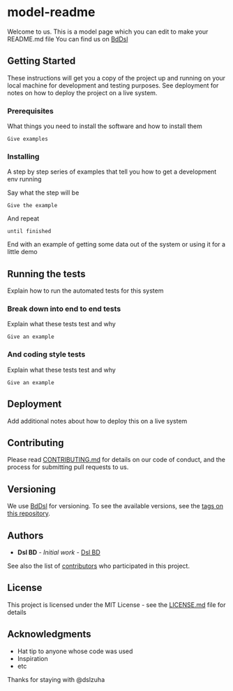 # model-readme

Welcome to us.
This is a model page which you can edit to make your README.md file You can find us on [BdDsl](https://dev.azure.com/bddsl)

## Getting Started

These instructions will get you a copy of the project up and running on your local machine for development and testing purposes. See deployment for notes on how to deploy the project on a live system.

### Prerequisites

What things you need to install the software and how to install them

```
Give examples
```

### Installing

A step by step series of examples that tell you how to get a development env running

Say what the step will be

```
Give the example
```

And repeat

```
until finished
```

End with an example of getting some data out of the system or using it for a little demo

## Running the tests

Explain how to run the automated tests for this system

### Break down into end to end tests

Explain what these tests test and why

```
Give an example
```

### And coding style tests

Explain what these tests test and why

```
Give an example
```

## Deployment

Add additional notes about how to deploy this on a live system

## Contributing

Please read [CONTRIBUTING.md](https://github.com/dslzuha/dslzuha.github.io/blob/master/CONTRIBUTING.md) for details on our code of conduct, and the process for submitting pull requests to us.

## Versioning

We use [BdDsl](http://dev.azure.com/bddsl/) for versioning. To see the available versions, see the [tags on this repository](https://github.com/dslzuha/dslzuha.github.io/tags). 

## Authors

* **Dsl BD** - *Initial work* - [Dsl BD](https://github.com/dslzuha)

See also the list of [contributors](https://github.com/dslzuha/dslzuha.github.io/contributors) who participated in this project.

## License

This project is licensed under the MIT License - see the [LICENSE.md](https://github.com/dslzuha/dslzuha.github.io/blob/master/LICENSE.md) file for details

## Acknowledgments

* Hat tip to anyone whose code was used
* Inspiration
* etc

Thanks for staying with @dslzuha

